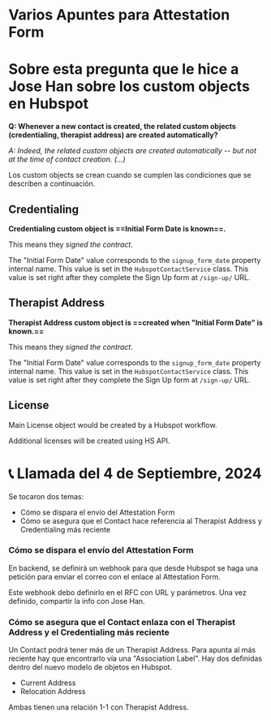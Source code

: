 # Varios Apuntes para Attestation Form

# Sobre esta pregunta que le hice a Jose Han sobre los custom objects en Hubspot

**Q: Whenever a new contact is created, the related custom objects (credentialing, therapist address) are created automatically?**

*A: Indeed, the related custom objects are created automatically -- but not at the time of contact creation. (...)*

Los custom objects se crean cuando se cumplen las condiciones que se describen a continuación.

## Credentialing

**Credentialing custom object is ==Initial Form Date is known==.**

This means they *signed the contract*.

 The "Initial Form Date" value corresponds to the `signup_form_date` property internal name.  This value is set in the `HubspotContactService` class. This value is set right after they complete the Sign Up form at `/sign-up/` URL.

## Therapist Address

**Therapist Address custom object is ==created when "Initial Form Date" is known.==**

This means they *signed the contract*.

The "Initial Form Date" value corresponds to the `signup_form_date` property internal name.  This value is set in the `HubspotContactService` class. This value is set right after they complete the Sign Up form at `/sign-up/` URL.

## License

Main License object would be created by a Hubspot workflow.

Additional licenses will be created using HS API.

# 📞 Llamada del 4 de Septiembre, 2024

Se tocaron dos temas:
- Cómo se dispara el envío del Attestation Form
- Cómo se asegura que el Contact hace referencia al Therapist Address y Credentialing más reciente

### Cómo se dispara el envío del Attestation Form

En backend, se definirá un webhook para que desde Hubspot se haga una petición para enviar el correo con el enlace al Attestation Form.

Este webhook debo definirlo en el RFC con URL y parámetros. Una vez definido, compartir la info con Jose Han.

### Cómo se asegura que el Contact enlaza con el Therapist Address y el Credentialing más reciente

Un Contact podrá tener más de un Therapist Address. Para apunta al más reciente hay que encontrarlo vía una "Association Label". Hay dos definidas dentro del nuevo modelo de objetos en Hubspot.

- Current Address
- Relocation Address

Ambas tienen una relación 1-1 con Therapist Address.